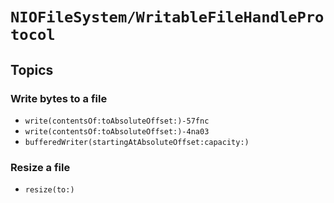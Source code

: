 # ``NIOFileSystem/WritableFileHandleProtocol``

## Topics

### Write bytes to a file

- ``write(contentsOf:toAbsoluteOffset:)-57fnc``
- ``write(contentsOf:toAbsoluteOffset:)-4na03``
- ``bufferedWriter(startingAtAbsoluteOffset:capacity:)``

### Resize a file
- ``resize(to:)``
